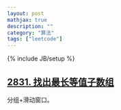 ```yaml
---
layout: post
mathjax: true
description: ""
category: "算法"
tags: ["leetcode"]
---
```

{% include JB/setup %}

## [2831. 找出最长等值子数组](https://leetcode.cn/problems/find-the-longest-equal-subarray/description/?envType=daily-question&envId=2024-05-23)

分组+滑动窗口。